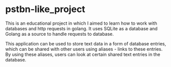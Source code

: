 # pstbn-like_project

This is an educational project in which I aimed to learn how to work with databases and http requests in golang.
It uses SQLite as a database and Golang as a source to handle requests to database.

This application can be used to store text data in a form of database entries, which can be shared with other users using aliases - links to these entries. By using these aliases, users can look at certain shared text entries in the database.

##
